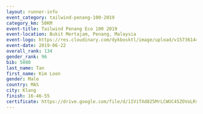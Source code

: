 ```yaml
--- 
layout: runner-info 
event_category: tailwind-penang-100-2019 
category_km: 50KM 
event-title: Tailwind Penang Eco 100 2019 
event-location: Bukit Mertajam, Penang, Malaysia 
event-logo: https://res.cloudinary.com/dykbosktl/image/upload/v1573614442/Logo/Logo_gqlzi3.jpg 
event-date: 2019-06-22 
overall_rank: 134
gender_rank: 96
bib: 5080
last_name: Tan
first_name: Kim Loon
gender: Male
country: MAS
city: Klang
finish: 16-46-55
certificate: https://drive.google.com/file/d/1IViTXd825MrLCWUC45ZOVoLRsINA-ox/view?usp=sharing
--- 
```

